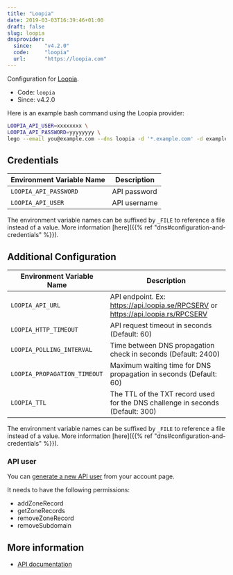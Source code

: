 ```yaml
---
title: "Loopia"
date: 2019-03-03T16:39:46+01:00
draft: false
slug: loopia
dnsprovider:
  since:    "v4.2.0"
  code:     "loopia"
  url:      "https://loopia.com"
---
```


<!-- THIS DOCUMENTATION IS AUTO-GENERATED. PLEASE DO NOT EDIT. -->
<!-- providers/dns/loopia/loopia.toml -->
<!-- THIS DOCUMENTATION IS AUTO-GENERATED. PLEASE DO NOT EDIT. -->


Configuration for [Loopia](https://loopia.com).


<!--more-->

- Code: `loopia`
- Since: v4.2.0


Here is an example bash command using the Loopia provider:

```bash
LOOPIA_API_USER=xxxxxxxx \
LOOPIA_API_PASSWORD=yyyyyyyy \
lego --email you@example.com --dns loopia -d '*.example.com' -d example.com run
```




## Credentials

| Environment Variable Name | Description |
|-----------------------|-------------|
| `LOOPIA_API_PASSWORD` | API password |
| `LOOPIA_API_USER` | API username |

The environment variable names can be suffixed by `_FILE` to reference a file instead of a value.
More information [here]({{% ref "dns#configuration-and-credentials" %}}).


## Additional Configuration

| Environment Variable Name | Description |
|--------------------------------|-------------|
| `LOOPIA_API_URL` | API endpoint. Ex: https://api.loopia.se/RPCSERV or https://api.loopia.rs/RPCSERV |
| `LOOPIA_HTTP_TIMEOUT` | API request timeout in seconds (Default: 60) |
| `LOOPIA_POLLING_INTERVAL` | Time between DNS propagation check in seconds (Default: 2400) |
| `LOOPIA_PROPAGATION_TIMEOUT` | Maximum waiting time for DNS propagation in seconds (Default: 60) |
| `LOOPIA_TTL` | The TTL of the TXT record used for the DNS challenge in seconds (Default: 300) |

The environment variable names can be suffixed by `_FILE` to reference a file instead of a value.
More information [here]({{% ref "dns#configuration-and-credentials" %}}).

### API user

You can [generate a new API user](https://customerzone.loopia.com/api/) from your account page.

It needs to have the following permissions:

* addZoneRecord
* getZoneRecords
* removeZoneRecord
* removeSubdomain



## More information

- [API documentation](https://www.loopia.com/api)

<!-- THIS DOCUMENTATION IS AUTO-GENERATED. PLEASE DO NOT EDIT. -->
<!-- providers/dns/loopia/loopia.toml -->
<!-- THIS DOCUMENTATION IS AUTO-GENERATED. PLEASE DO NOT EDIT. -->
